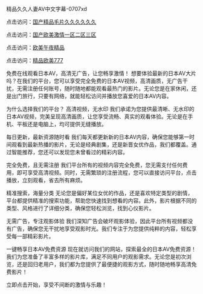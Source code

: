 精品久久人妻AV中文字幕-0707xd


点击访问：<a href="https://gda-c7m.pages.dev/">国产精品毛片久久久久久久</a>

点击访问：<a href="https://gfd-5xg.pages.dev/">国产欧美激情一区二区三区</a>

点击访问：<a href="https://bsdf-5f5.pages.dev/">欧美午夜精品</a>

点击访问：<a href="https://cfad.pages.dev/">精品欧美777</a>


免费在线观看日本AV，高清无广告，让您畅享激情！
想要体验最新的日本AV大片吗？在我们的平台，您可以享受完全免费的日本AV视频，高清画质，无广告干扰，无需注册任何账号，随时随地都能观看最热门的影片。无论您是在家休闲，还是出门旅行，只要有网络，就能轻松访问并播放您喜爱的日本AV内容。

为什么选择我们的平台？
高清视频，无水印
我们承诺为您提供最清晰、无水印的日本AV视频，完美呈现高清画质，让您享受流畅、真实的观看体验。无论是在手机、平板还是电脑上，均可提供无缝播放。

每日更新，最新资源随时看
我们每天都更新新的日本AV内容，确保您能够第一时间观看到最新热播的影片，无论是经典剧集，还是新晋女优作品，我们都覆盖。通过智能推荐，您还可以发现您未曾看过的精彩内容。

完全免费，且无需注册
我们平台所有的视频内容完全免费，您无需支付任何费用，即可享受高清视频。同时，无需繁琐的注册流程，您可以直接访问平台，点击播放，立刻观看，省去所有麻烦。

精准搜索，海量分类
无论您是偏好某位女优的作品，还是喜欢特定类型的剧情，平台都提供精准的搜索功能，帮助您快速找到想看的内容。此外，影片根据不同的类型、风格进行了详细分类，确保您轻松浏览，找到心仪影片。

无需广告，专注观影体验
我们深知广告会破坏观影体验，因此平台所有视频都没有广告，确保您无干扰地享受观影时光。我们专注于为您提供纯粹的内容，轻松享受每一部精彩影片。

一键畅享日本AV免费资源
现在就访问我们的网站，探索最全的日本AV免费资源！我们为您准备了丰富多样的影片库，满足不同用户的观影需求。无论您是初次浏览，还是回归老用户，我们都为您提供了最便捷的观影方式，随时随地畅享高清免费影片！

立即点击开始，享受不间断的激情与乐趣！


<span style="display:none;">[Canonical link]( https://github.com/768xda/48511 ）</span>
